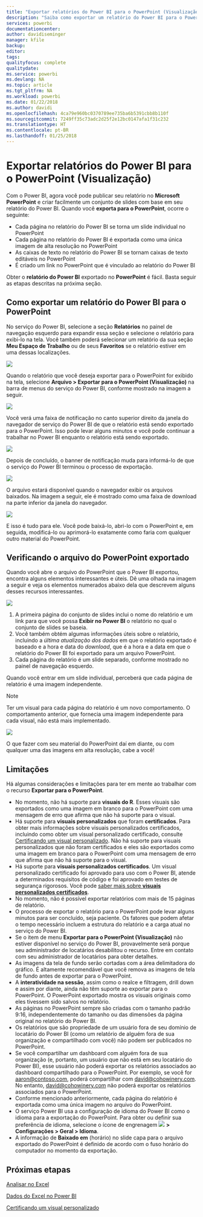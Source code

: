 ```yaml
---
title: "Exportar relatórios do Power BI para o PowerPoint (Visualização)"
description: "Saiba como exportar um relatório do Power BI para o PowerPoint."
services: powerbi
documentationcenter: 
author: davidiseminger
manager: kfile
backup: 
editor: 
tags: 
qualityfocus: complete
qualitydate: 
ms.service: powerbi
ms.devlang: NA
ms.topic: article
ms.tgt_pltfrm: NA
ms.workload: powerbi
ms.date: 01/22/2018
ms.author: davidi
ms.openlocfilehash: 4ca79e960bc0370789ee735ba6b5391cbb8b110f
ms.sourcegitcommit: 7249ff35c73adc2d25f2e12bc0147afa1f31c232
ms.translationtype: HT
ms.contentlocale: pt-BR
ms.lasthandoff: 01/25/2018
---
```

# <a name="export-reports-from-power-bi-to-powerpoint-preview"></a>Exportar relatórios do Power BI para o PowerPoint (Visualização)
Com o Power BI, agora você pode publicar seu relatório no **Microsoft PowerPoint** e criar facilmente um conjunto de slides com base em seu relatório do Power BI. Quando você **exporta para o PowerPoint**, ocorre o seguinte:

* Cada página no relatório do Power BI se torna um slide individual no PowerPoint
* Cada página no relatório do Power BI é exportada como uma única imagem de alta resolução no PowerPoint
* As caixas de texto no relatório do Power BI se tornam caixas de texto editáveis no PowerPoint
* É criado um link no PowerPoint que é vinculado ao relatório do Power BI

Obter o **relatório do Power BI** exportado no **PowerPoint** é fácil. Basta seguir as etapas descritas na próxima seção.

## <a name="how-to-export-your-power-bi-report-to-powerpoint"></a>Como exportar um relatório do Power BI para o PowerPoint
No serviço do Power BI, selecione a seção **Relatórios** no painel de navegação esquerdo para expandir essa seção e selecione o relatório para exibi-lo na tela. Você também poderá selecionar um relatório da sua seção **Meu Espaço de Trabalho** ou de seus **Favoritos** se o relatório estiver em uma dessas localizações.

![](media/service-publish-to-powerpoint/powerbi_to_powerpoint_0.png)

Quando o relatório que você deseja exportar para o PowerPoint for exibido na tela, selecione **Arquivo > Exportar para o PowerPoint (Visualização)** na barra de menus do serviço do Power BI, conforme mostrado na imagem a seguir.

![](media/service-publish-to-powerpoint/powerbi_to_powerpoint_1.png)

Você verá uma faixa de notificação no canto superior direito da janela do navegador de serviço do Power BI de que o relatório está sendo exportado para o PowerPoint. Isso pode levar alguns minutos e você pode continuar a trabalhar no Power BI enquanto o relatório está sendo exportado.

![](media/service-publish-to-powerpoint/powerbi_to_powerpoint_2.png)

Depois de concluído, o banner de notificação muda para informá-lo de que o serviço do Power BI terminou o processo de exportação.

![](media/service-publish-to-powerpoint/powerbi_to_powerpoint_3.png)

O arquivo estará disponível quando o navegador exibir os arquivos baixados. Na imagem a seguir, ele é mostrado como uma faixa de download na parte inferior da janela do navegador.

![](media/service-publish-to-powerpoint/powerbi_to_powerpoint_4.png)

E isso é tudo para ele. Você pode baixá-lo, abri-lo com o PowerPoint e, em seguida, modificá-lo ou aprimorá-lo exatamente como faria com qualquer outro material do PowerPoint.

## <a name="checking-out-your-exported-powerpoint-file"></a>Verificando o arquivo do PowerPoint exportado
Quando você abre o arquivo do PowerPoint que o Power BI exportou, encontra alguns elementos interessantes e úteis. Dê uma olhada na imagem a seguir e veja os elementos numerados abaixo dela que descrevem alguns desses recursos interessantes.

![](media/service-publish-to-powerpoint/powerbi_to_powerpoint_5.png)

1. A primeira página do conjunto de slides inclui o nome do relatório e um link para que você possa **Exibir no Power BI** o relatório no qual o conjunto de slides se baseia.
2. Você também obtém algumas informações úteis sobre o relatório, incluindo a *última atualização dos dados* em que o relatório exportado é baseado e a hora e data do *download*, que é a hora e a data em que o relatório do Power BI foi exportado para um arquivo PowerPoint.
3. Cada página do relatório é um slide separado, conforme mostrado no painel de navegação esquerdo.

Quando você entrar em um slide individual, perceberá que cada página de relatório é uma imagem independente.

>[!NOTE]
> Ter um visual para cada página do relatório é um novo comportamento. O comportamento anterior, que fornecia uma imagem independente para cada visual, não está mais implementado. 
 

![](media/service-publish-to-powerpoint/powerbi_to_powerpoint_6.png)

O que fazer com seu material do PowerPoint daí em diante, ou com qualquer uma das imagens em alta resolução, cabe a você!

## <a name="limitations"></a>Limitações
Há algumas considerações e limitações para ter em mente ao trabalhar com o recurso **Exportar para o PowerPoint**.

* No momento, não há suporte para **visuais do R**. Esses visuais são exportados como uma imagem em branco para o PowerPoint com uma mensagem de erro que afirma que não há suporte para o visual.
* Há suporte para **visuais personalizados** que foram **certificados**. Para obter mais informações sobre visuais personalizados certificados, incluindo como obter um visual personalizado certificado, consulte [Certificando um visual personalizado](power-bi-custom-visuals-certified.md). Não há suporte para visuais personalizados que não foram certificados e eles são exportados como uma imagem em branco para o PowerPoint com uma mensagem de erro que afirma que não há suporte para o visual.
* Há suporte para **visuais personalizados certificados**. Um visual personalizado certificado foi aprovado para uso com o Power BI, atende a determinados requisitos de código e foi aprovado em testes de segurança rigorosos. Você pode [saber mais sobre **visuais personalizados certificados**](power-bi-custom-visuals-certified.md).
* No momento, não é possível exportar relatórios com mais de 15 páginas de relatório.
* O processo de exportar o relatório para o PowerPoint pode levar alguns minutos para ser concluído, seja paciente. Os fatores que podem afetar o tempo necessário incluem a estrutura do relatório e a carga atual no serviço do Power BI.
* Se o item de menu **Exportar para o PowerPoint (Visualização)** não estiver disponível no serviço do Power BI, provavelmente será porque seu administrador de locatários desabilitou o recurso. Entre em contato com seu administrador de locatários para obter detalhes.
* As imagens da tela de fundo serão cortadas com a área delimitadora do gráfico. É altamente recomendável que você remova as imagens de tela de fundo antes de exportar para o PowerPoint.
* A **interatividade na sessão**, assim como o realce e filtragem, drill down e assim por diante, ainda não têm suporte ao exportar para o PowerPoint. O PowerPoint exportado mostra os visuais originais como eles tivessem sido salvos no relatório.
* As páginas no PowerPoint sempre são criadas com o tamanho padrão 9:16, independentemente do tamanho ou das dimensões da página original no relatório do Power BI.
* Os relatórios que são propriedade de um usuário fora de seu domínio de locatário do Power BI (como um relatório de alguém fora de sua organização e compartilhado com você) não podem ser publicados no PowerPoint.
* Se você compartilhar um dashboard com alguém fora de sua organização (e, portanto, um usuário que não está em seu locatário do Power BI), esse usuário não poderá exportar os relatórios associados ao dashboard compartilhado para o PowerPoint. Por exemplo, se você for aaron@contoso.com, poderá compartilhar com david@cohowinery.com. No entanto, david@cohowinery.com não poderá exportar os relatórios associados para o PowerPoint.
* Conforme mencionado anteriormente, cada página do relatório é exportada como uma única imagem no arquivo do PowerPoint.
* O serviço Power BI usa a configuração de idioma do Power BI como o idioma para a exportação do PowerPoint. Para obter ou definir sua preferência de idioma, selecione o ícone de engrenagem ![](media/service-report-subscribe/power-bi-settings-icon.png) **> Configurações > Geral > Idioma**.
* A informação de **Baixado em** (horário) no slide capa para o arquivo exportado do PowerPoint é definido de acordo com o fuso horário do computador no momento da exportação.

## <a name="next-steps"></a>Próximas etapas
[Analisar no Excel](service-analyze-in-excel.md)

[Dados do Excel no Power BI](service-excel-workbook-files.md)

[Certificando um visual personalizado](power-bi-custom-visuals-certified.md)

